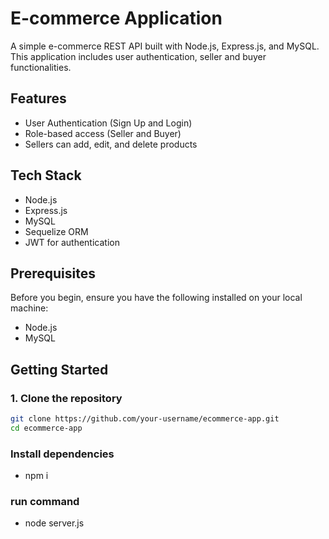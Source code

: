 # E-commerce Application

A simple e-commerce REST API built with Node.js, Express.js, and MySQL. This application includes user authentication, seller and buyer functionalities.

## Features

- User Authentication (Sign Up and Login)
- Role-based access (Seller and Buyer)
- Sellers can add, edit, and delete products

## Tech Stack

- Node.js
- Express.js
- MySQL
- Sequelize ORM
- JWT for authentication

## Prerequisites

Before you begin, ensure you have the following installed on your local machine:

- Node.js
- MySQL

## Getting Started

### 1. Clone the repository

```bash
git clone https://github.com/your-username/ecommerce-app.git
cd ecommerce-app
```

### Install dependencies

- npm i

### run command

- node server.js
